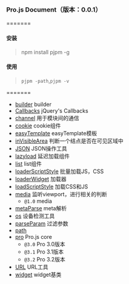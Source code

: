 ### Pro.js Document（版本：0.0.1）
=======
#### 安装
> npm install pjpm -g

#### 使用
> `pjpm -path`,`pjpm -v`

=======
* [builder]( pro_modules/builder) builder
* [Callbacks]( pro_modules/Callbacks) jQuery's Callbacks
* [channel]( pro_modules/channel) 用于模块间的通信
* [cookie]( pro_modules/cookie) cookie组件
* [easyTemplate]( pro_modules/easyTemplate) easyTemplate模板
* [inVisibleArea]( pro_modules/inVisibleArea) 判断一个结点是否在可见区域中
* [JSON]( pro_modules/JSON) JSON操作工具
* [lazyload]( pro_modules/lazyload) 延迟加载组件
* [list]( pro_modules/list) list组件
* [loaderScriptStyle]( pro_modules/loaderScriptStyle) 批量加载JS，CSS
* [loaderWidget]( pro_modules/loaderWidget) 加载器
* [loadScriptStyle]( pro_modules/loadScriptStyle) 加载CSS和JS
* [media]( pro_modules/media) 监听viewport，进行相关的判断
	* `@1.0` media
* [metaParse]( pro_modules/metaParse) meta解析
* [os]( pro_modules/os) 设备检测工具
* [parseParam]( pro_modules/parseParam) 过滤参数
* [path]( pro_modules/path)  
* [pro]( pro_modules/pro) Pro.js core
	* `@3.0` Pro 3.0版本
	* `@3.1` Pro 3.1版本
	* `@3.2` Pro 3.2版本
* [URL]( pro_modules/URL) URL工具
* [widget]( pro_modules/widget) widget基类